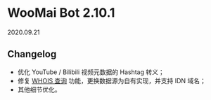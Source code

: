 # WooMai Bot 2.10.1

2020.09.21

## Changelog

* 优化 YouTube / Bilibili 视频元数据的 Hashtag 转义；
* 修复 [WHOIS 查询](../Manual/Commands/Whois.md) 功能，更换数据源为自有实现，并支持 IDN 域名；
* 其他细节优化。

